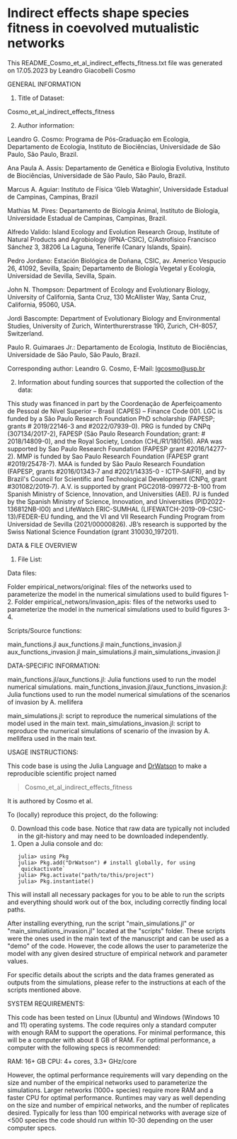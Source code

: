 # Indirect effects shape species fitness in coevolved mutualistic networks

This README_Cosmo_et_al_indirect_effects_fitness.txt file was generated on 17.05.2023 by Leandro Giacobelli Cosmo

GENERAL INFORMATION

1. Title of Dataset: 

Cosmo_et_al_indirect_effects_fitness

2. Author information:

Leandro G. Cosmo: Programa de Pós-Graduação em Ecologia, Departamento de Ecologia, Instituto de Biociências, Universidade de São Paulo, São Paulo, Brazil.

Ana Paula A. Assis: Departamento de Genética e Biologia Evolutiva, Instituto de Biociências, Universidade de São Paulo, São Paulo, Brazil.

Marcus A. Aguiar: Instituto de Física ‘Gleb Wataghin’, Universidade Estadual de Campinas, Campinas, Brazil

Mathias M. Pires: Departamento de Biologia Animal, Instituto de Biologia, Universidade Estadual de Campinas, Campinas, Brazil.

Alfredo Valido: Island Ecology and Evolution Research Group, Institute of Natural Products and Agrobiology (IPNA-CSIC), C/Astrofísico Francisco Sánchez 3, 38206 La Laguna, Tenerife (Canary Islands, Spain).

Pedro Jordano: Estación Biológica de Doñana, CSIC, av. Americo Vespucio 26, 41092, Sevilla, Spain; Departamento de Biología Vegetal y Ecología, Universidad de Sevilla, Sevilla, Spain.

John N. Thompson: Department of Ecology and Evolutionary Biology, University of California, Santa Cruz, 130 McAllister Way, Santa Cruz, California, 95060, USA.

Jordi Bascompte: Department of Evolutionary Biology and Environmental Studies, University of Zurich, Winterthurerstrasse 190, Zurich, CH-8057, Switzerland.

Paulo R. Guimaraes Jr.: Departamento de Ecologia, Instituto de Biociências, Universidade de São Paulo, São Paulo, Brazil.

Corresponding author: Leandro G. Cosmo, E-Mail: lgcosmo@usp.br

2. Information about funding sources that supported the collection of the data:

This study was financed in part by the Coordenação de Aperfeiçoamento de Pessoal de Nível Superior – Brasil (CAPES) – Finance Code 001. LGC is funded by a São Paulo Research Foundation PhD scholarship (FAPESP; grants # 2019/22146-3 and #2022/07939-0). PRG is funded by CNPq (307134/2017-2), FAPESP (São Paulo Research Foundation; grant: # 2018/14809-0), and the Royal Society, London (CHL/R1/180156). APA was supported by Sao Paulo Research Foundation (FAPESP grant #2016/14277-2). MMP is funded by Sao Paulo Research Foundation (FAPESP grant #2019/25478-7). MAA is funded by São Paulo Research Foundation (FAPESP, grants #2016/01343‐7 and #2021/14335-0 - ICTP‐SAIFR), and by Brazil's Council for Scientific and Technological Development (CNPq, grant #301082/2019‐7). A.V. is supported by grant PGC2018-099772-B-100 from Spanish Ministry of Science, Innovation, and Universities (AEI). PJ is funded by the Spanish Ministry of Science, Innovation, and Universities (PID2022-136812NB-I00) and LifeWatch ERIC-SUMHAL (LIFEWATCH-2019-09-CSIC-13)/FEDER-EU funding, and the VI and VII Research Funding Program from Universidad de Sevilla (2021/00000826). JB’s research is supported by the Swiss National Science Foundation (grant 310030_197201).

DATA & FILE OVERVIEW

1. File List: 

Data files:

Folder empirical_networs/original: files of the networks used to parameterize the model in the numerical simulations used to build figures 1-2.
Folder empirical_networs/invasion_apis: files of the networks used to parameterize the model in the numerical simulations used to build figures 3-4.

Scripts/Source functions:

main_functions.jl
aux_functions.jl
main_functions_invasion.jl
aux_functions_invasion.jl
main_simulations.jl
main_simulations_invasion.jl

DATA-SPECIFIC INFORMATION:

main_functions.jl/aux_functions.jl: Julia functions used to run the model numerical simulations.
main_functions_invasion.jl/aux_functions_invasion.jl: Julia functions used to run the model numerical simulations of the scenarios of invasion by A. mellifera

main_simulations.jl: script to reproduce the numerical simulations of the model used in the main text.
main_simulations_invasion.jl: script to reproduce the numerical simulations of scenario of the invasion by A. mellifera used in the main text.

USAGE INSTRUCTIONS:

This code base is using the Julia Language and [DrWatson](https://juliadynamics.github.io/DrWatson.jl/stable/)
to make a reproducible scientific project named
> Cosmo_et_al_indirect_effects_fitness

It is authored by Cosmo et al.

To (locally) reproduce this project, do the following:

0. Download this code base. Notice that raw data are typically not included in the
   git-history and may need to be downloaded independently.
1. Open a Julia console and do:
   ```
   julia> using Pkg
   julia> Pkg.add("DrWatson") # install globally, for using `quickactivate`
   julia> Pkg.activate("path/to/this/project")
   julia> Pkg.instantiate()
   ```

This will install all necessary packages for you to be able to run the scripts and everything should work out of the box, including correctly finding local paths. 

After installing everything, run the script "main_simulations.jl"  or "main_simulations_invasion.jl" located at the "scripts" folder. These scripts were the ones used in the main text of the manuscript and can be used as a "demo" of the code. However, the code allows the user to parameterize the model with any given desired structure of empirical network and parameter values.

For specific details about the scripts and the data frames generated as outputs from the simulations, please refer to the instructions at each of the scripts mentioned above.

SYSTEM REQUIREMENTS:

This code has been tested on Linux (Ubuntu) and Windows (Windows 10 and 11) operating systems. The code requires only a standard computer with enough RAM to support the operations. For minimal performance, this will be a computer with about 8 GB of RAM. For optimal performance, a computer with the following specs is recommended:

RAM: 16+ GB
CPU: 4+ cores, 3.3+ GHz/core

However, the optimal performance requirements will vary depending on the size and number of the empirical networks used to parameterize the simulations. Larger networks (1000+ species) require more RAM and a faster CPU for optimal performance. Runtimes may vary as well depending on the size and number of empirical networks, and the number of replicates desired. Typically for less than 100 empirical networks with average size of <500 species the code should run within 10-30 depending on the user computer specs.

